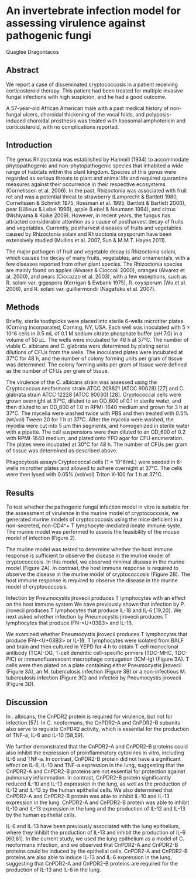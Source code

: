 # An invertebrate infection model for assessing virulence against pathogenic fungi
Quaglee Dragontacos


## Abstract
We report a case of disseminated cryptococcosis in a patient receiving corticosteroid therapy. This patient had been treated for multiple invasive fungal infections with high suspicion, and he had a good outcome.

A 57-year-old African American male with a past medical history of non-fungal ulcers, choroidal thickening of the vocal folds, and polyposis-induced choroidal prosthesis was treated with liposomal amphotericin and corticosteroid, with no complications reported.


## Introduction
The genus Rhizoctonia was established by Hammill (1934) to accommodate phytopathogenic and non-phytopathogenic species that inhabited a wide range of habitats within the plant kingdom. Species of this genus were regarded as serious threats to plant and animal life and required quarantine measures against their occurrence in their respective ecosystems (Cornelissen et al. 2006). In the past, Rhizoctonia was associated with fruit rot and was a potential threat to strawberry (Lamprecht & Bartlett 1980, Cornelissen & Schmidt 1975, Rossman et al. 1995, Bartlett & Bartlett 2000), pear (Lillieux & Lebel 1996), apple (Lebel & Neumann 1994), and citrus (Nishiyama & Koike 2009). However, in recent years, the fungus has attracted considerable attention as a cause of postharvest decay of fruits and vegetables. Currently, postharvest diseases of fruits and vegetables caused by Rhizoctonia solani and Rhizoctonia oxysporum have been extensively studied (Mullins et al. 2007, Sun & M.M.T. Hayes 2011).

The major pathogen of fruit and vegetable decay is Rhizoctonia solani, which causes the decay of many fruits, vegetables, and ornamentals, with a few diseases reported from other plant species. The Rhizoctonia species are mainly found on apples (Alvarez & Cioccoli 2000), oranges (Alvarez et al. 2000), and pears (Ciccazzo et al. 2003), with a few exceptions, such as R. solani var. gigaspora (Kerrigan & Ewbank 1975), R. oxysporum (Wu et al. 2006), and R. solani var. guilliermondii (Nagafuku et al. 2007).


## Methods
Briefly, sterile toothpicks were placed into sterile 6-wells microtiter plates (Corning Incorporated, Corning, NY, USA. Each well was inoculated with 5 × 10^6 cells in 0.5 mL of 0.1 M sodium citrate phosphate buffer (pH 7.0) in a volume of 50 µL. The wells were incubated for 48 h at 37°C. The number of viable C. albicans and C. glabrata were determined by plating serial dilutions of CFUs from the wells. The inoculated plates were incubated at 37°C for 48 h, and the number of colony forming units per gram of tissue was determined. The colony forming units per gram of tissue were defined as the number of CFUs per gram of tissue.

The virulence of the C. albicans strain was assessed using the Cryptococcus neoformans strain ATCC 208821 (ATCC 90028) [27] and C. glabrata strain ATCC 12228 (ATCC 90030) [28]. Cryptococcal cells were grown overnight at 37°C, diluted to an OD_600 of 0.1 in sterile water, and then diluted to an OD_600 of 1.0 in RPMI-1640 medium and grown for 3 h at 37°C. The mycelia were washed twice with PBS and then treated with 0.5% (wt/vol) Tween 20 for 1 h at 37°C. After the mycelia were washed, the mycelia were cut into 5 µm thin segments, and homogenized in sterile water with a pipette. The cell suspensions were then diluted to an OD_600 of 0.2 with RPMI-1640 medium, and plated onto YPD agar for CFU enumeration. The plates were incubated at 30°C for 48 h. The number of CFUs per gram of tissue was determined as described above.

Phagocytosis assays
Cryptococcal cells (1 × 10^6/mL) were seeded in 6-wells microtiter plates and allowed to adhere overnight at 37°C. The cells were then lysed with 0.05% (vol/vol) Triton X-100 for 1 h at 37°C.


## Results
To test whether the pathogenic fungal infection model in vitro is suitable for the assessment of virulence in the murine model of cryptococcosis, we generated murine models of cryptococcosis using the mice deficient in a non-secreted, non-CD4^+ T lymphocyte-mediated innate immune syste. The murine model was performed to assess the feasibility of the mouse model of infection (Figure 2).

The murine model was tested to determine whether the host immune response is sufficient to observe the disease in the murine model of cryptococcosis. In this model, we observed minimal disease in the murine model (Figure 2A). In contrast, the host immune response is required to observe the disease in the murine model of cryptococcosis (Figure 2B). The host immune response is required to observe the disease in the murine model of cryptococcosis.

Infection by Pneumocystis jirovecii produces T lymphocytes with an effect on the host immune system
We have previously shown that infection by P. jirovecii produces T lymphocytes that produce IL-1ß and IL-6 [19,20]. We next asked whether infection by Pneumocystis jirovecii produces T lymphocytes that produce IFN-<U+03B3> and IL-1ß.

We examined whether Pneumocystis jirovecii produces T lymphocytes that produce IFN-<U+03B3> or IL-1ß. T lymphocytes were isolated from BALF and brain and then cultured in YEPD for 4 h to obtain T-cell monoclonal antibody (TCA)-DG, T-cell dendritic cell-specific primers (TDC-MHC, TDC-PIC) or immunofluorescent macrophage conjugation (ICM-Ig) (Figure 3A). T cells were then plated on a plate containing either Pneumocystis jirovecii (Figure 3A), an M. tuberculosis infection (Figure 3B) or a non-infectious M. tuberculosis infection (Figure 3C) and infected by Pneumocystis jirovecii (Figure 3D).


## Discussion
In . albicans, the CnPDR2 protein is required for virulence, but not for infection [57]. In C. neoformans, the CnPDR2-A and CnPDR2-B subunits also serve to regulate CnPDR2 activity, which is essential for the production of TNF-a, IL-6 and IL-10 [58,59].

We further demonstrated that the CnPDR2-A and CnPDR2-B proteins could also inhibit the expression of proinflammatory cytokines in vitro, including IL-6 and TNF-a. In contrast, CnPDR2-B protein did not have a significant effect on IL-6, IL-10 and TNF-a expression in the lung, suggesting that the CnPDR2-A and CnPDR2-B proteins are not essential for protection against pulmonary inflammation. In contrast, CnPDR2-B protein significantly reduced IL-10 and IL-13 expression in the lung, as well as the production of IL-12 and IL-13 by the human epithelial cells. We also determined that CnPDR2-A and CnPDR2-B protein was able to inhibit IL-10 and IL-13 expression in the lung. CnPDR2-A and CnPDR2-B protein was able to inhibit IL-10 and IL-13 expression in the lung and the production of IL-12 and IL-13 by the human epithelial cells.

IL-6 and IL-13 have been previously associated with the lung epithelium, where they inhibit the production of IL-13 and inhibit the production of IL-6 [60,61]. In the current study, we used the lung epithelium as a model of C. neoformans infection, and we observed that CnPDR2-A and CnPDR2-B proteins could be induced by the epithelial cells. CnPDR2-A and CnPDR2-B proteins are also able to induce IL-13 and IL-6 expression in the lung, suggesting that CnPDR2-A and CnPDR2-B proteins are required for the production of IL-13 and IL-6 in the lung.
